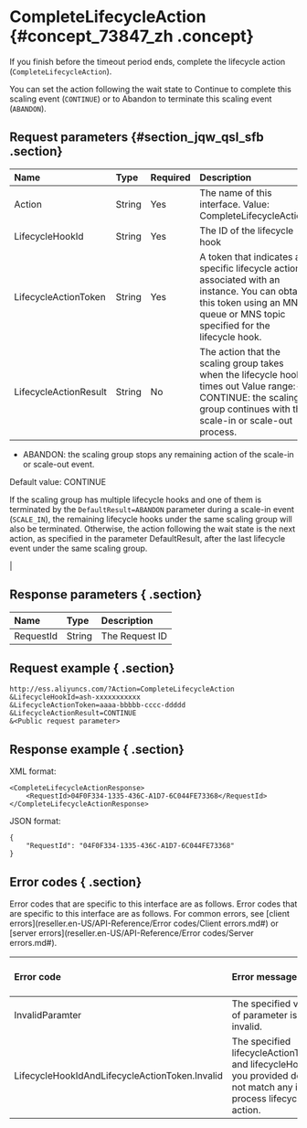 # CompleteLifecycleAction {#concept_73847_zh .concept}

If you finish before the timeout period ends, complete the lifecycle action \(`CompleteLifecycleAction`\).

You can set the action following the wait state to Continue to complete this scaling event \(`CONTINUE`\) or to Abandon to terminate this scaling event \(`ABANDON`\).

## Request parameters {#section_jqw_qsl_sfb .section}

|Name|Type|Required|Description|
|:---|:---|:-------|:----------|
|Action|String|Yes|The name of this interface. Value: CompleteLifecycleAction|
|LifecycleHookId|String|Yes|The ID of the lifecycle hook|
|LifecycleActionToken|String|Yes|A token that indicates a specific lifecycle action associated with an instance. You can obtain this token using an MNS queue or MNS topic specified for the lifecycle hook.|
|LifecycleActionResult|String|No|The action that the scaling group takes when the lifecycle hook times out Value range:-   CONTINUE: the scaling group continues with the scale-in or scale-out process.
-   ABANDON: the scaling group stops any remaining action of the scale-in or scale-out event.

Default value: CONTINUE

If the scaling group has multiple lifecycle hooks and one of them is terminated by the `DefaultResult=ABANDON` parameter during a scale-in event \(`SCALE_IN`\), the remaining lifecycle hooks under the same scaling group will also be terminated. Otherwise, the action following the wait state is the next action, as specified in the parameter DefaultResult, after the last lifecycle event under the same scaling group.

|

## Response parameters { .section}

|Name|Type|Description|
|:---|:---|:----------|
|RequestId|String|The Request ID|

## Request example { .section}

```
http://ess.aliyuncs.com/?Action=CompleteLifecycleAction
&LifecycleHookId=ash-xxxxxxxxxxx
&LifecycleActionToken=aaaa-bbbbb-cccc-ddddd
&LifecycleActionResult=CONTINUE
&<Public request parameter>
```

## Response example { .section}

XML format:

```
<CompleteLifecycleActionResponse>
    <RequestId>04F0F334-1335-436C-A1D7-6C044FE73368</RequestId>
</CompleteLifecycleActionResponse>
```

JSON format:

```
{
    "RequestId": "04F0F334-1335-436C-A1D7-6C044FE73368"
}
```

## Error codes { .section}

Error codes that are specific to this interface are as follows. Error codes that are specific to this interface are as follows. For common errors, see [client errors](reseller.en-US/API-Reference/Error codes/Client errors.md#) or [server errors](reseller.en-US/API-Reference/Error codes/Server errors.md#).

|Error code|Error message|HTTP status code|Description|
|:---------|:------------|:---------------|:----------|
|InvalidParamter|The specified value of parameter is invalid.|400|The specified value of the parameter is invalid.|
|LifecycleHookIdAndLifecycleActionToken.Invalid|The specified lifecycleActionToken and lifecycleHookId you provided does not match any in process lifecycle action.|400|The specified `LifecycleActionToken` does not match any `LifecycleHookId`.|

